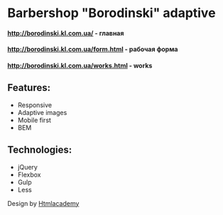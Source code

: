 # Barbershop "Borodinski" adaptive

 #### http://borodinski.kl.com.ua/ - главная
 #### http://borodinski.kl.com.ua/form.html - рабочая форма
 #### http://borodinski.kl.com.ua/works.html - works

## Features:  
 * Responsive
 * Adaptive images
 * Mobile first     
 * BEM
 
## Technologies:
 * jQuery
 * Flexbox
 * Gulp
 * Less

 Design by [Htmlacademy](htmlacademy.ru)
